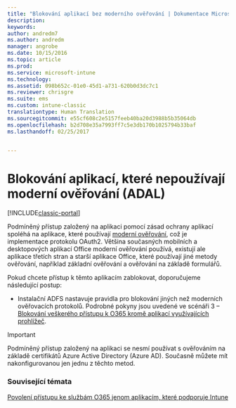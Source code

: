 ```yaml
---
title: "Blokování aplikací bez moderního ověřování | Dokumentace Microsoftu"
description: 
keywords: 
author: andredm7
ms.author: andredm
manager: angrobe
ms.date: 10/15/2016
ms.topic: article
ms.prod: 
ms.service: microsoft-intune
ms.technology: 
ms.assetid: 098b652c-01e0-45d1-a731-620b0d3dc7c1
ms.reviewer: chrisgre
ms.suite: ems
ms.custom: intune-classic
translationtype: Human Translation
ms.sourcegitcommit: e55cf608c2e5157feeb40ba20d3988b5b35064db
ms.openlocfilehash: b2d708e35a7993ff7c5e3db170b1025794b33baf
ms.lasthandoff: 02/25/2017


---
```


# <a name="block-apps-that-do-not-use-modern-authentication-adal"></a>Blokování aplikací, které nepoužívají moderní ověřování (ADAL)

[!INCLUDE[classic-portal](../includes/classic-portal.md)]

Podmíněný přístup založený na aplikaci pomocí zásad ochrany aplikací spoléhá na aplikace, které používají [moderní ověřování](https://support.office.com/en-US/article/Using-Office-365-modern-authentication-with-Office-clients-776c0036-66fd-41cb-8928-5495c0f9168a), což je implementace protokolu OAuth2. Většina současných mobilních a desktopových aplikací Office moderní ověřování používá, existují ale aplikace třetích stran a starší aplikace Office, které používají jiné metody ověřování, například základní ověřování a ověřování na základě formulářů.

Pokud chcete přístup k těmto aplikacím zablokovat, doporučujeme následující postup:

* Instalační ADFS nastavuje pravidla pro blokování jiných než moderních ověřovacích protokolů. Podrobné pokyny jsou uvedené ve scénáři 3 – [Blokování veškerého přístupu k O365 kromě aplikací využívajících prohlížeč](https://technet.microsoft.com/library/dn592182.aspx).

>[!IMPORTANT]
>Podmíněný přístup založený na aplikaci se nesmí používat s ověřováním na základě certifikátů Azure Active Directory (Azure AD). Současně můžete mít nakonfigurovanou jen jednu z těchto metod.

### <a name="see-also"></a>Související témata
[Povolení přístupu ke službám O365 jenom aplikacím, které podporuje Intune](allow-policy-managed-apps-access-to-o365.md)

